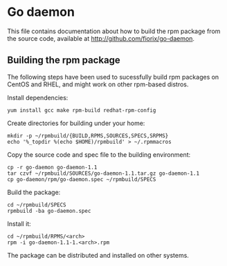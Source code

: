 # Go daemon

This file contains documentation about how to build the rpm package from
the source code, available at http://github.com/fiorix/go-daemon.


## Building the rpm package

The following steps have been used to sucessfully build rpm packages on CentOS
and RHEL, and might work on other rpm-based distros.

Install dependencies:

	yum install gcc make rpm-build redhat-rpm-config

Create directories for building under your home:

	mkdir -p ~/rpmbuild/{BUILD,RPMS,SOURCES,SPECS,SRPMS}
	echo '%_topdir %(echo $HOME)/rpmbuild' > ~/.rpmmacros

Copy the source code and spec file to the building environment:

	cp -r go-daemon go-daemon-1.1
	tar czvf ~/rpmbuild/SOURCES/go-daemon-1.1.tar.gz go-daemon-1.1
	cp go-daemon/rpm/go-daemon.spec ~/rpmbuild/SPECS

Build the package:

	cd ~/rpmbuild/SPECS
	rpmbuild -ba go-daemon.spec

Install it:

	cd ~/rpmbuild/RPMS/<arch>
	rpm -i go-daemon-1.1-1.<arch>.rpm

The package can be distributed and installed on other systems.
